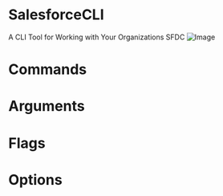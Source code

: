 # SalesforceCLI
A CLI Tool for Working with Your Organizations SFDC
![Image](https://triking-creative.s3.amazonaws.com/Logos/SalesforceCLI/SalesforceCLI+Brand.PNG)

# Commands

# Arguments

# Flags

# Options

